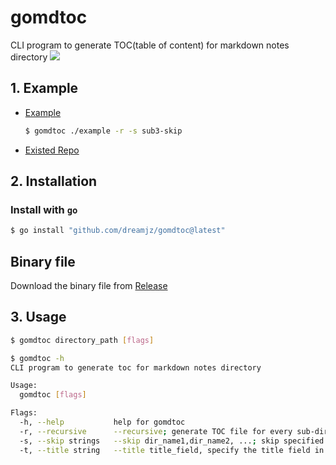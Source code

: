 # gomdtoc
CLI program to generate TOC(table of content) for markdown notes directory 
![](https://political-capable-roll.glitch.me/get/@dreamjz-gomdtoc?theme=rule34)
## 1. Example

- [Example](./example)

  ```sh
  $ gomdtoc ./example -r -s sub3-skip 
  ```

- [Existed Repo](https://github.com/dreamjz/my-notes)
## 2. Installation

### Install with `go`

```sh
$ go install "github.com/dreamjz/gomdtoc@latest"
```

## Binary file

Download the binary file from [Release](https://github.com/dreamjz/gomdtoc/releases) 

## 3. Usage

```sh
$ gomdtoc directory_path [flags]
```

```sh
$ gomdtoc -h
CLI program to generate toc for markdown notes directory

Usage:
  gomdtoc [flags]

Flags:
  -h, --help           help for gomdtoc
  -r, --recursive      --recursive; generate TOC file for every sub-directory
  -s, --skip strings   --skip dir_name1,dir_name2, ...; skip specified directories
  -t, --title string   --title title_field, specify the title field in frontmatter  (default "title")
```





